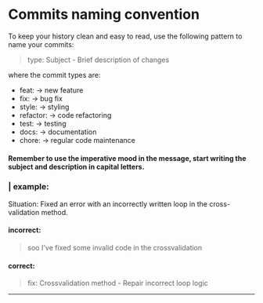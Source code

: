 # Commits naming convention

To keep your history clean and easy to read, use the following pattern to name your commits:

> type: Subject - Brief description of changes

where the commit types are:

- feat: -> new feature
- fix: -> bug fix
- style: -> styling
- refactor: -> code refactoring
- test: -> testing
- docs: -> documentation
- chore: -> regular code maintenance

#### Remember to use the imperative mood in the message, start writing the subject and description in capital letters.

### | example:

Situation:
Fixed an error with an incorrectly written loop in the cross-validation method.

#### incorrect:

> soo I've fixed some invalid code in the crossvalidation 

#### correct:

> fix: Crossvalidation method - Repair incorrect loop logic

---